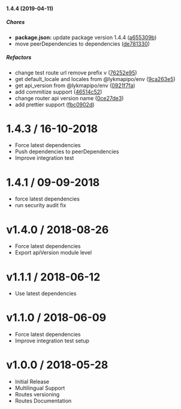 #### 1.4.4 (2019-04-11)

##### Chores

- **package.json:** update package version 1.4.4 ([a655309b](https://github.com/CodeTanzania/majifix-priority/commit/a655309b0bc8dacbffb5a2c6735449992c2e529c))
- move peerDependencies to dependencies ([de781330](https://github.com/CodeTanzania/majifix-priority/commit/de781330f9a789e23d7e634a21b5ad6907e87e60))

##### Refactors

- change test route url remove prefix v ([76252e95](https://github.com/CodeTanzania/majifix-priority/commit/76252e950d56ab95cf6f6bdaeaf4bd6a4d5160a5))
- get default_locale and locales from @lykmapipo/env ([9ca263e5](https://github.com/CodeTanzania/majifix-priority/commit/9ca263e564cb008e4e4f0a4e65297be2f407a98b))
- get api_version from @lykmapipo/env ([0921f7fa](https://github.com/CodeTanzania/majifix-priority/commit/0921f7fae41c398bda4403ad459d03201f4eb6ac))
- add commitize support ([46514c52](https://github.com/CodeTanzania/majifix-priority/commit/46514c52f439a74ec86b4cd89afc48b58f62fa26))
- change router api version name ([0ce27de3](https://github.com/CodeTanzania/majifix-priority/commit/0ce27de362dca153153184064919e3850c90ebeb))
- add prettier support ([fbc0902d](https://github.com/CodeTanzania/majifix-priority/commit/fbc0902d9f8219048a60411062b8cc84f200a899))

# 1.4.3 / 16-10-2018

- Force latest dependencies
- Push dependencies to peerDependencies
- Improve integration test

# 1.4.1 / 09-09-2018

- force latest dependencies
- run security audit fix

# v1.4.0 / 2018-08-26

- Force latest dependencies
- Export apiVersion module level

# v1.1.1 / 2018-06-12

- Use latest dependencies

# v1.1.0 / 2018-06-09

- Force latest dependencies
- Improve integration test setup

# v1.0.0 / 2018-05-28

- Initial Release
- Multilingual Support
- Routes versioning
- Routes Documentation
